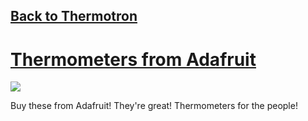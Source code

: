 ## [Back to Thermotron](../)

# [Thermometers from Adafruit](https://www.adafruit.com/product/5027)

[![](https://cdn-shop.adafruit.com/970x728/5027-04.jpg)](https://www.adafruit.com/product/5027)

Buy these from Adafruit! They're great! Thermometers for the people!
